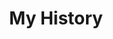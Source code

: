---
type: experience

title: My History
subtitle:

experience:
  - title: MacsLab 학부연구생 시작
    company: 전북대학교 MacsLAB
    company_url: 'https://jbnu.macs.or.kr/'
    company_logo: Macslab_logo.png
    location: Jeonju, Republic of Korea
    date_start: '2024-09-03'
    date_end: ''
    description: 이경수 교수님 MacsLab에 학부연구생으로 합류

  - title: 빅데이터AI 연계전공 시작
    company: 빅데이터혁신융합대학
    company_url: 'https://bigdatahub.ac.kr/'
    company_logo: coss_logo.png
    location: Jeonju, Republic of Korea
    date_start: '2023-09-01'
    date_end: ''
    description: 통계학과 연계전공으로 총 15개 수업 중 36학점 이상 이수 필요

  - title: 전북대학교 입학
    company: 전북대학교
    company_url: 'https://www.jbnu.ac.kr/kor/'
    company_logo: JBNU_ko.png
    location: Jeonju, Republic of Korea
    date_start: '2022-03-01'
    date_end: ''
    description: 전북대학교 컴퓨터공학부(컴퓨터공학) 입학

design:
  columns: '1'
---